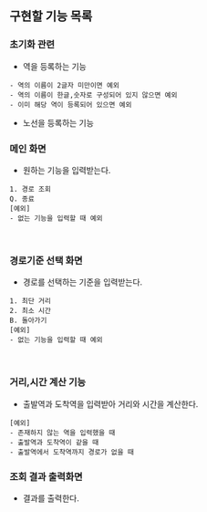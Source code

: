 ## 구현할 기능 목록

### 초기화 관련
- 역을 등록하는 기능
```
- 역의 이름이 2글자 미만이면 예외
- 역의 이름이 한글,숫자로 구성되어 있지 않으면 예외
- 이미 해당 역이 등록되어 있으면 예외
```
- 노선을 등록하는 기능

### 메인 화면
- 원하는 기능을 입력받는다.
```
1. 경로 조회
Q. 종료
[예외]
- 없는 기능을 입력할 때 예외
```
<br>

### 경로기준 선택 화면
- 경로를 선택하는 기준을 입력받는다.
```
1. 최단 거리
2. 최소 시간
B. 돌아가기
[예외]
- 없는 기능을 입력할 때 예외
```
<br>

### 거리,시간 계산 기능
- 출발역과 도착역을 입력받아 거리와 시간을 계산한다.
```
[예외]
- 존재하지 않는 역을 입력했을 때
- 출발역과 도착역이 같을 때
- 출발역에서 도착역까지 경로가 없을 때
```

### 조회 결과 출력화면
- 결과를 출력한다.
<br>
